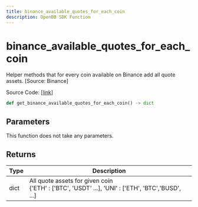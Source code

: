 ```yaml
---
title: binance_available_quotes_for_each_coin
description: OpenBB SDK Function
---
```


# binance_available_quotes_for_each_coin

Helper methods that for every coin available on Binance add all quote assets. [Source: Binance]

Source Code: [[link](https://github.com/OpenBB-finance/OpenBBTerminal/tree/main/openbb_terminal/cryptocurrency/due_diligence/binance_model.py#L77)]

```python
def get_binance_available_quotes_for_each_coin() -> dict
```
## Parameters

This function does not take any parameters.

## Returns

| Type | Description |
| ---- | ----------- |
| dict | All quote assets for given coin<br/>{'ETH' : ['BTC', 'USDT' ...], 'UNI' : ['ETH', 'BTC','BUSD', ...] |

